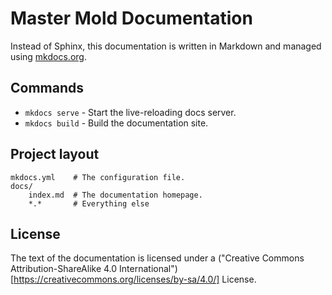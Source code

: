 
# Master Mold Documentation


Instead of Sphinx, this documentation is written in Markdown and managed using
[mkdocs.org](https://www.mkdocs.org).


## Commands

* `mkdocs serve` - Start the live-reloading docs server.
* `mkdocs build` - Build the documentation site.


## Project layout

    mkdocs.yml    # The configuration file.
    docs/
        index.md  # The documentation homepage.
        *.*       # Everything else


## License

The text of the documentation is licensed under a ("Creative Commons Attribution-ShareAlike 4.0 International")[https://creativecommons.org/licenses/by-sa/4.0/] License.
